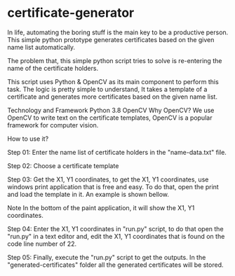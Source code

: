 # certificate-generator
In life, automating the boring stuff is the main key to be a productive person. This simple python prototype generates certificates based on the given name list automatically.

The problem that, this simple python script tries to solve is re-entering the name of the certificate holders.

This script uses Python & OpenCV as its main component to perform this task. The logic is pretty simple to understand, It takes a template of a certificate and generates more certificates based on the given name list.

Technology and Framework
Python 3.8
OpenCV
Why OpenCV?
We use OpenCV to write text on the certificate templates, OpenCV is a popular framework for computer vision.

How to use it?

Step 01: Enter the name list of certificate holders in the "name-data.txt" file.


Step 02: Choose a certificate template


Step 03: Get the X1, Y1 coordinates, to get the X1, Y1 coordinates, use windows print application that is free and easy. To do that, open the print and load the template in it. An example is shown bellow.


Note In the bottom of the paint application, it will show the X1, Y1 coordinates.

Step 04: Enter the X1, Y1 coordinates in "run.py" script, to do that open the "run.py" in a text editor and, edit the X1, Y1 coordinates that is found on the code line number of 22.

Step 05: Finally, execute the "run.py" script to get the outputs. In the "generated-certificates" folder all the generated certificates will be stored.
